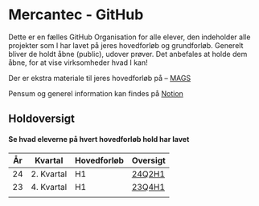 # Mercantec - GitHub

Dette er en fælles GitHub Organisation for alle elever, den indeholder alle projekter som I har lavet på jeres hovedforløb og grundforløb. Generelt bliver de holdt åbne (public), udover prøver. Det anbefales at holde dem åbne, for at vise virksomheder hvad I kan!

Der er ekstra materiale til jeres hovedforløb på – [MAGS](https://github.com/MAGS-Template/) 

Pensum og generel information kan findes på [Notion](https://mercantec.notion.site/Mercantec-MAGS-882a74628348419fa23af9a875215e4c?pvs=4)

## Holdoversigt
#### Se hvad eleverne på hvert hovedforløb hold har lavet
| År 	| Kvartal 	| Hovedforløb 	| Oversigt	|
|----	|---------	|-------------	|------		  |
| 24 	| 2. Kvartal|   H1          |  [24Q2H1](https://github.com/Mercantec-GHC/24Q2H1)    	|   
| 23 	| 4. Kvartal|   H1          |  [23Q4H1](https://github.com/Mercantec-GHC/23Q4H1)  	|  
|    	|         	|             	|      	    |  

